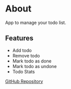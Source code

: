 # About

App to manage your todo list.

## Features

- Add todo
- Remove todo
- Mark todo as done
- Mark todo as undone
- Todo Stats

[GitHub Repository](https://github.com/abduvik/just-enough-series/tree/master/courses/react)